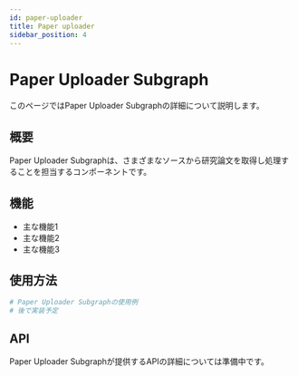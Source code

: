 ```yaml
---
id: paper-uploader
title: Paper uploader
sidebar_position: 4
---
```


# Paper Uploader Subgraph

このページではPaper Uploader Subgraphの詳細について説明します。

## 概要

Paper Uploader Subgraphは、さまざまなソースから研究論文を取得し処理することを担当するコンポーネントです。

## 機能

- 主な機能1
- 主な機能2
- 主な機能3

## 使用方法

```python
# Paper Uploader Subgraphの使用例
# 後で実装予定
```

## API

Paper Uploader Subgraphが提供するAPIの詳細については準備中です。
